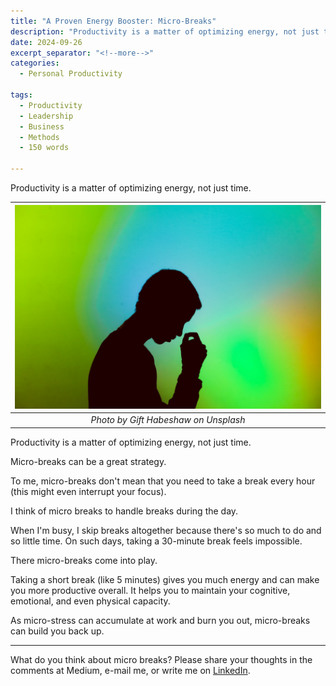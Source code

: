 ```yaml
---
title: "A Proven Energy Booster: Micro-Breaks"
description: "Productivity is a matter of optimizing energy, not just time. Micro-breaks can be a great strategy."
date: 2024-09-26
excerpt_separator: "<!--more-->"
categories:
  - Personal Productivity

tags:
  - Productivity
  - Leadership
  - Business
  - Methods
  - 150 words

---
```


Productivity is a matter of optimizing energy, not just time.

| ![image](/assets/images/stress-gift-habeshaw.jpg) |
|:--:|
| *Photo by Gift Habeshaw on Unsplash* |

Productivity is a matter of optimizing energy, not just time.

Micro-breaks can be a great strategy.

To me, micro-breaks don't mean that you need to take a break every hour (this might even interrupt your focus).

I think of micro breaks to handle breaks during the day.

When I'm busy, I skip breaks altogether because there's so much to do and so little time. On such days, taking a 30-minute break feels impossible.

There micro-breaks come into play.

Taking a short break (like 5 minutes) gives you much energy and can make you more productive overall. It helps you to maintain your cognitive, emotional, and even physical capacity.

As micro-stress can accumulate at work and burn you out, micro-breaks can build you back up.

---

What do you think about micro breaks? Please share your thoughts in the comments at Medium, e-mail me, or write me on [LinkedIn](https://linkedin.com/in/matthiaskarner).